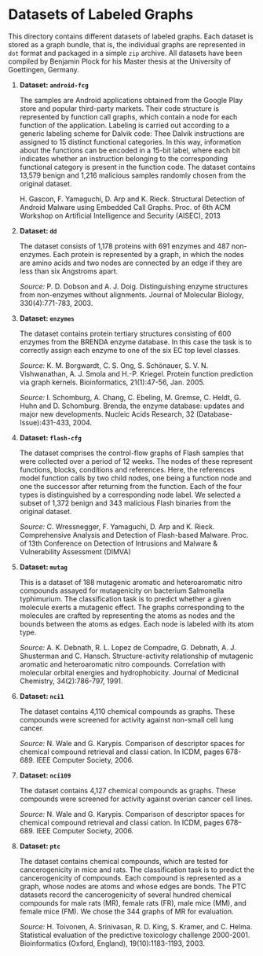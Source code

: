 # Datasets of Labeled Graphs

This directory contains different datasets of labeled graphs. Each
dataset is stored as a graph bundle, that is, the individual graphs
are represented in `dot` format and packaged in a simple `zip`
archive. All datasets have been compiled by Benjamin Plock for his
Master thesis at the University of Goettingen, Germany.

1. __Dataset: `android-fcg`__

   The samples are Android applications obtained from the Google Play
   store and popular third-party markets. Their code structure is
   represented by function call graphs, which contain a node for each
   function of the application.  Labeling is carried out according to
   a generic labeling scheme for Dalvik code: Thee Dalvik instructions
   are assigned to 15 distinct functional categories. In this way,
   information about the functions can be encoded in a 15-bit label,
   where each bit indicates whether an instruction belonging to the
   corresponding functional category is present in the function
   code. The dataset contains 13,579 benign and 1,216 malicious
   samples randomly chosen from the original dataset.

   H. Gascon, F. Yamaguchi, D. Arp and K. Rieck. Structural Detection
   of Android Malware using Embedded Call Graphs. Proc. of 6th ACM
   Workshop on Artificial Intelligence and Security (AISEC), 2013


2. __Dataset: `dd`__

   The dataset consists of 1,178 proteins with 691 enzymes and 487
   non-enzymes. Each protein is represented by a graph, in which the
   nodes are amino acids and two nodes are connected by an edge if
   they are less than six Angstroms apart.

   _Source:_ P. D. Dobson and A. J. Doig. Distinguishing enzyme
   structures from non-enzymes without alignments. Journal of
   Molecular Biology, 330(4):771-783, 2003.

3. __Dataset: `enzymes`__

   The dataset contains protein tertiary structures consisting of 600
   enzymes from the BRENDA enzyme database. In this case the task is
   to correctly assign each enzyme to one of the six EC top level
   classes.

   _Source:_ K. M. Borgwardt, C. S. Ong, S. Schönauer,
   S. V. N. Vishwanathan, A. J. Smola and H.-P. Kriegel. Protein
   function prediction via graph kernels. Bioinformatics, 21(1):47-56,
   Jan. 2005.

   _Source:_ I. Schomburg, A. Chang, C. Ebeling, M. Gremse, C. Heldt, G. Huhn
   and D. Schomburg. Brenda, the enzyme database: updates and major
   new developments. Nucleic Acids Research, 32
   (Database-Issue):431-433, 2004.

4. __Dataset: `flash-cfg`__

   The dataset comprises the control-flow graphs of Flash samples that
   were collected over a period of 12 weeks.  The nodes of these
   represent functions, blocks, conditions and references. Here, the
   references model function calls by two child nodes, one being a
   function node and one the successor after returning from the
   function. Each of the four types is distinguished by a
   corresponding node label. We selected a subset of 1,372 benign and
   343 malicious Flash binaries from the original dataset.

   _Source:_ C. Wressnegger, F. Yamaguchi, D. Arp and
   K. Rieck. Comprehensive Analysis and Detection of Flash-based
   Malware. Proc. of 13th Conference on Detection of Intrusions and
   Malware & Vulnerability Assessment (DIMVA)


5. __Dataset: `mutag`__

   This is a dataset of 188 mutagenic aromatic and heteroaromatic
   nitro compounds assayed for mutagenicity on bacterium Salmonella
   typhimurium.  The classification task is to predict whether a given
   molecule exerts a mutagenic effect. The graphs corresponding to the
   molecules are crafted by representing the atoms as nodes and the
   bounds between the atoms as edges. Each node is labeled with its
   atom type.

   _Source:_ A. K. Debnath, R. L. Lopez de Compadre, G. Debnath,
   A. J. Shusterman and C.  Hansch. Structure-activity relationship of
   mutagenic aromatic and heteroaromatic nitro compounds. Correlation
   with molecular orbital energies and hydrophobicity. Journal of
   Medicinal Chemistry, 34(2):786-797, 1991.

6. __Dataset: `nci1`__

   The dataset contains 4,110 chemical compounds as graphs.  These
   compounds were screened for activity against non-small cell lung
   cancer.

   _Source:_ N. Wale and G. Karypis. Comparison of descriptor spaces
   for chemical compound retrieval and classi cation. In ICDM, pages
   678-689. IEEE Computer Society, 2006.

7. __Dataset: `nci109`__

   The dataset contains 4,127 chemical compounds as graphs. These
   compounds were screened for activity against overian cancer cell
   lines.


   _Source:_ N. Wale and G. Karypis. Comparison of descriptor spaces
   for chemical compound retrieval and classi cation. In ICDM, pages
   678–689. IEEE Computer Society, 2006.

8. __Dataset: `ptc`__

   The dataset contains chemical compounds, which are tested for
   cancerogenicity in mice and rats.  The classification task is to
   predict the cancerogenicity of compounds. Each compound is
   represented as a graph, whose nodes are atoms and whose edges are
   bonds.  The PTC datasets record the cancerogenicity of several
   hundred chemical compounds for male rats (MR), female rats (FR),
   male mice (MM), and female mice (FM). We chose the 344 graphs of MR
   for evaluation.


   _Source:_ H. Toivonen, A. Srinivasan, R. D. King, S. Kramer, and
   C. Helma. Statistical evaluation of the predictive toxicology
   challenge 2000-2001.  Bioinformatics (Oxford, England),
   19(10):1183-1193, 2003.
